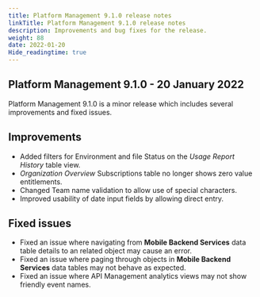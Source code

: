 ```yaml
---
title: Platform Management 9.1.0 release notes
linkTitle: Platform Management 9.1.0 release notes
description: Improvements and bug fixes for the release.
weight: 88
date: 2022-01-20
Hide_readingtime: true
---
```


## Platform Management 9.1.0 - 20 January 2022

Platform Management 9.1.0 is a minor release which includes several improvements and fixed issues.

## Improvements

* Added filters for Environment and file Status on the _Usage Report History_ table view.
* _Organization Overview_ Subscriptions table no longer shows zero value entitlements.
* Changed Team name validation to allow use of special characters.
* Improved usability of date input fields by allowing direct entry.

## Fixed issues

* Fixed an issue where navigating from **Mobile Backend Services** data table details to an related object may cause an error.
* Fixed an issue where paging through objects in **Mobile Backend Services** data tables may not behave as expected.
* Fixed an issue where API Management analytics views may not show friendly event names.
